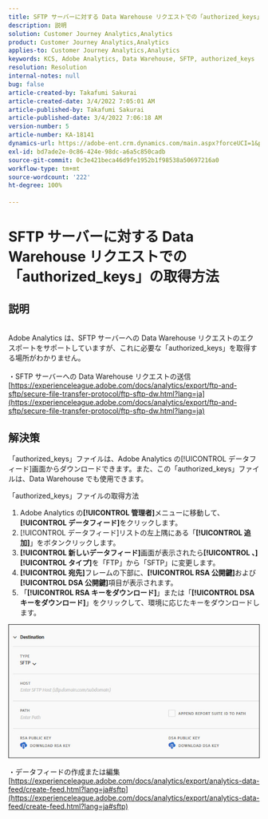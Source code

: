 ```yaml
---
title: SFTP サーバーに対する Data Warehouse リクエストでの「authorized_keys」の取得方法
description: 説明
solution: Customer Journey Analytics,Analytics
product: Customer Journey Analytics,Analytics
applies-to: Customer Journey Analytics,Analytics
keywords: KCS, Adobe Analytics, Data Warehouse, SFTP, authorized_keys
resolution: Resolution
internal-notes: null
bug: false
article-created-by: Takafumi Sakurai
article-created-date: 3/4/2022 7:05:01 AM
article-published-by: Takafumi Sakurai
article-published-date: 3/4/2022 7:06:18 AM
version-number: 5
article-number: KA-18141
dynamics-url: https://adobe-ent.crm.dynamics.com/main.aspx?forceUCI=1&pagetype=entityrecord&etn=knowledgearticle&id=ba13bc65-899b-ec11-b400-00224805a4ef
exl-id: bd7ade2e-0c86-424e-98dc-a6a5c850cadb
source-git-commit: 0c3e421beca46d9fe1952b1f98538a50697216a0
workflow-type: tm+mt
source-wordcount: '222'
ht-degree: 100%

---
```


# SFTP サーバーに対する Data Warehouse リクエストでの「authorized_keys」の取得方法

## 説明

<br>Adobe Analytics は、SFTP サーバーへの Data Warehouse リクエストのエクスポートをサポートしていますが、これに必要な「authorized_keys」を取得する場所がわかりません。<br><br>
・SFTP サーバーへの Data Warehouse リクエストの送信
[https://experienceleague.adobe.com/docs/analytics/export/ftp-and-sftp/secure-file-transfer-protocol/ftp-sftp-dw.html?lang=ja](https://experienceleague.adobe.com/docs/analytics/export/ftp-and-sftp/secure-file-transfer-protocol/ftp-sftp-dw.html?lang=ja)

## 解決策


「authorized_keys」ファイルは、Adobe Analytics の[!UICONTROL データフィード]画面からダウンロードできます。また、この「authorized_keys」ファイルは、Data Warehouse でも使用できます。

「authorized_keys」ファイルの取得方法

1. Adobe Analytics の&#x200B;**[!UICONTROL 管理者]**&#x200B;メニューに移動して、**[!UICONTROL データフィード]**&#x200B;をクリックします。
2. [!UICONTROL データフィード]リストの左上隅にある「**[!UICONTROL 追加]**」をボタンクリックします。
3. **[!UICONTROL 新しいデータフィード]**&#x200B;画面が表示されたら&#x200B;**[!UICONTROL 、]** **[!UICONTROL タイプ]**&#x200B;を「FTP」から「SFTP」に変更します。
4. **[!UICONTROL 宛先]**&#x200B;フレームの下部に、**[!UICONTROL RSA 公開鍵]**&#x200B;および **[!UICONTROL DSA 公開鍵]**&#x200B;項目が表示されます。
5. 「**[!UICONTROL RSA キーをダウンロード]**」または「**[!UICONTROL DSA キーをダウンロード]**」をクリックして、環境に応じたキーをダウンロードします。


![](assets/50e37472-899b-ec11-b400-00224805a4ef.png)

・データフィードの作成または編集
[https://experienceleague.adobe.com/docs/analytics/export/analytics-data-feed/create-feed.html?lang=ja#sftp](https://experienceleague.adobe.com/docs/analytics/export/analytics-data-feed/create-feed.html?lang=ja#sftp)
